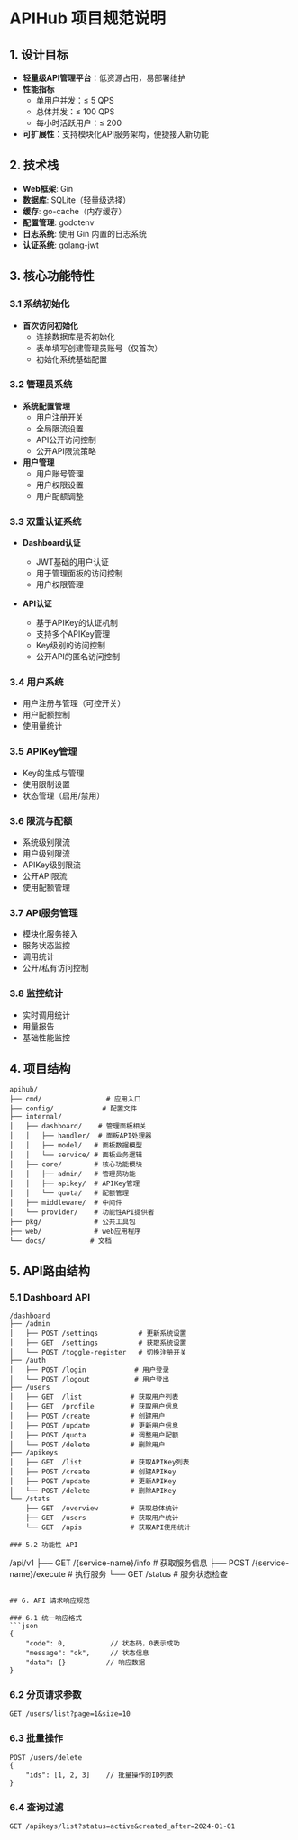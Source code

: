 #  APIHub 项目规范说明

## 1. 设计目标

- **轻量级API管理平台**：低资源占用，易部署维护
- **性能指标**
  - 单用户并发：≤ 5 QPS
  - 总体并发：≤ 100 QPS
  - 每小时活跃用户：≤ 200
- **可扩展性**：支持模块化API服务架构，便捷接入新功能

## 2. 技术栈

- **Web框架**: Gin
- **数据库**: SQLite（轻量级选择）
- **缓存**: go-cache（内存缓存）
- **配置管理**: godotenv
- **日志系统**: 使用 Gin 内置的日志系统
- **认证系统**: golang-jwt

## 3. 核心功能特性

### 3.1 系统初始化
- **首次访问初始化**
  - 连接数据库是否初始化
  - 表单填写创建管理员账号（仅首次）
  - 初始化系统基础配置

### 3.2 管理员系统
- **系统配置管理**
  - 用户注册开关
  - 全局限流设置
  - API公开访问控制
  - 公开API限流策略
- **用户管理**
  - 用户账号管理
  - 用户权限设置
  - 用户配额调整

### 3.3 双重认证系统
- **Dashboard认证**
  - JWT基础的用户认证
  - 用于管理面板的访问控制
  - 用户权限管理

- **API认证**
  - 基于APIKey的认证机制
  - 支持多个APIKey管理
  - Key级别的访问控制
  - 公开API的匿名访问控制

### 3.4 用户系统
- 用户注册与管理（可控开关）
- 用户配额控制
- 使用量统计

### 3.5 APIKey管理
- Key的生成与管理
- 使用限制设置
- 状态管理（启用/禁用）

### 3.6 限流与配额
- 系统级别限流
- 用户级别限流
- APIKey级别限流
- 公开API限流
- 使用配额管理

### 3.7 API服务管理
- 模块化服务接入
- 服务状态监控
- 调用统计
- 公开/私有访问控制

### 3.8 监控统计
- 实时调用统计
- 用量报告
- 基础性能监控

## 4. 项目结构

```
apihub/
├── cmd/                # 应用入口
├── config/            # 配置文件
├── internal/
│   ├── dashboard/    # 管理面板相关
│   │   ├── handler/  # 面板API处理器
│   │   ├── model/   # 面板数据模型
│   │   └── service/ # 面板业务逻辑
│   ├── core/        # 核心功能模块
│   │   ├── admin/   # 管理员功能
│   │   ├── apikey/  # APIKey管理
│   │   └── quota/   # 配额管理
│   ├── middleware/  # 中间件
│   └── provider/    # 功能性API提供者
├── pkg/             # 公共工具包
├── web/             # web应用程序
└── docs/           # 文档
```

## 5. API路由结构

### 5.1 Dashboard API
```
/dashboard
├── /admin
│   ├── POST /settings          # 更新系统设置
│   ├── GET  /settings          # 获取系统设置
│   └── POST /toggle-register   # 切换注册开关
├── /auth
│   ├── POST /login            # 用户登录
│   └── POST /logout           # 用户登出
├── /users
│   ├── GET  /list            # 获取用户列表
│   ├── GET  /profile         # 获取用户信息
│   ├── POST /create          # 创建用户
│   ├── POST /update          # 更新用户信息
│   ├── POST /quota           # 调整用户配额
│   └── POST /delete          # 删除用户
├── /apikeys
│   ├── GET  /list            # 获取APIKey列表
│   ├── POST /create          # 创建APIKey
│   ├── POST /update          # 更新APIKey
│   └── POST /delete          # 删除APIKey
└── /stats
    ├── GET  /overview        # 获取总体统计
    ├── GET  /users           # 获取用户统计
    └── GET  /apis            # 获取API使用统计

### 5.2 功能性 API
```
/api/v1
├── GET  /{service-name}/info      # 获取服务信息
├── POST /{service-name}/execute   # 执行服务
└── GET  /status                   # 服务状态检查
```

## 6. API 请求响应规范

### 6.1 统一响应格式
```json
{
    "code": 0,           // 状态码，0表示成功
    "message": "ok",     // 状态信息
    "data": {}          // 响应数据
}
```

### 6.2 分页请求参数
```
GET /users/list?page=1&size=10
```

### 6.3 批量操作
```
POST /users/delete
{
    "ids": [1, 2, 3]    // 批量操作的ID列表
}
```

### 6.4 查询过滤
```
GET /apikeys/list?status=active&created_after=2024-01-01
```

